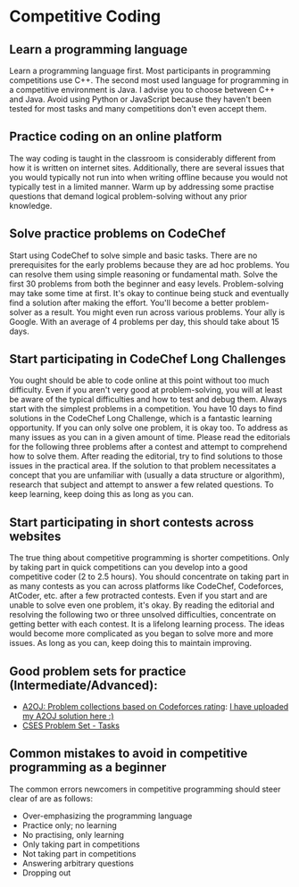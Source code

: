 # Competitive Coding
## Learn a programming language
Learn a programming language first. Most participants in programming competitions use C++. The second most used language for programming in a competitive environment is Java. I advise you to choose between C++ and Java. Avoid using Python or JavaScript because they haven't been tested for most tasks and many competitions don't even accept them.
## Practice coding on an online platform
The way coding is taught in the classroom is considerably different from how it is written on internet sites. Additionally, there are several issues that you would typically not run into when writing offline because you would not typically test in a limited manner. Warm up by addressing some practise questions that demand logical problem-solving without any prior knowledge.
## Solve practice problems on CodeChef
Start using CodeChef to solve simple and basic tasks. There are no prerequisites for the early problems because they are ad hoc problems. You can resolve them using simple reasoning or fundamental math. Solve the first 30 problems from both the beginner and easy levels. Problem-solving may take some time at first. It's okay to continue being stuck and eventually find a solution after making the effort. You'll become a better problem-solver as a result. You might even run across various problems. Your ally is Google.
With an average of 4 problems per day, this should take about 15 days.
## Start participating in CodeChef Long Challenges
You ought should be able to code online at this point without too much difficulty. Even if you aren't very good at problem-solving, you will at least be aware of the typical difficulties and how to test and debug them. Always start with the simplest problems in a competition.
You have 10 days to find solutions in the CodeChef Long Challenge, which is a fantastic learning opportunity. If you can only solve one problem, it is okay too. To address as many issues as you can in a given amount of time.
Please read the editorials for the following three problems after a contest and attempt to comprehend how to solve them. After reading the editorial, try to find solutions to those issues in the practical area. If the solution to that problem necessitates a concept that you are unfamiliar with (usually a data structure or algorithm), research that subject and attempt to answer a few related questions.
To keep learning, keep doing this as long as you can.
## Start participating in short contests across websites
The true thing about competitive programming is shorter competitions. Only by taking part in quick competitions can you develop into a good competitive coder (2 to 2.5 hours).
You should concentrate on taking part in as many contests as you can across platforms like CodeChef, Codeforces, AtCoder, etc. after a few protracted contests. Even if you start and are unable to solve even one problem, it's okay. By reading the editorial and resolving the following two or three unsolved difficulties, concentrate on getting better with each contest. It is a lifelong learning process. The ideas would become more complicated as you began to solve more and more issues.
As long as you can, keep doing this to maintain improving.
## Good problem sets for practice (Intermediate/Advanced):
- [A2OJ: Problem collections based on Codeforces rating](https://earthshakira.github.io/a2oj-clientside/server/Ladders.html): [I have uploaded my A2OJ solution here :)](https://github.com/Anushkaagrawal22/A2OJLadderSolutions)<br/>
- [CSES Problem Set - Tasks](https://cses.fi/problemset/list)
## Common mistakes to avoid in competitive programming as a beginner
The common errors newcomers in competitive programming should steer clear of are as follows:<br/>
- Over-emphasizing the programming language <br/>
- Practice only; no learning <br/>
- No practising, only learning <br/>
- Only taking part in competitions <br/>
- Not taking part in competitions <br/>
- Answering arbitrary questions <br/>
- Dropping out